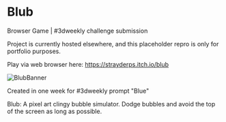# Blub
Browser Game | #3dweekly challenge submission

Project is currently hosted elsewhere, and this placeholder repro is only for portfolio purposes.

Play via web browser here: https://strayderps.itch.io/blub

![BlubBanner](https://github.com/straderd/Blub/assets/16142073/c09710e0-3a2d-4b00-aa22-497a8914ddf7)

Created in one week for #3dweekly prompt "Blue"

Blub: A pixel art clingy bubble simulator.  Dodge bubbles and avoid the top of the screen as long as possible.
